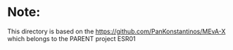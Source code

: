<h1>Note:</h1>
<p>This directory is based on the <a href="https://github.com/PanKonstantinos/MEvA-X"> https://github.com/PanKonstantinos/MEvA-X </a>
which belongs to the PARENT project ESR01</p>